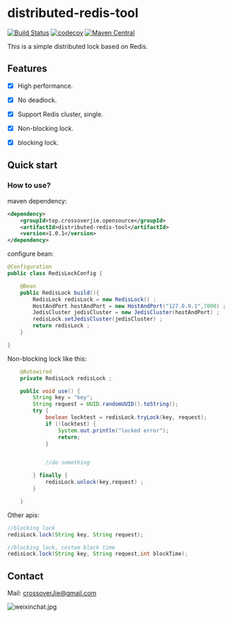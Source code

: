 # distributed-redis-tool

[![Build Status](https://travis-ci.org/crossoverJie/distributed-redis-tool.svg?branch=master)](https://travis-ci.org/crossoverJie/distributed-redis-tool)
[![codecov](https://codecov.io/gh/crossoverJie/distributed-redis-tool/branch/master/graph/badge.svg)](https://codecov.io/gh/crossoverJie/distributed-redis-tool)
[![Maven Central](https://maven-badges.herokuapp.com/maven-central/top.crossoverjie.opensource/distributed-redis-tool/badge.svg)](https://maven-badges.herokuapp.com/maven-central/top.crossoverjie.opensource/distributed-redis-tool/)


This is a simple distributed lock based on Redis.



## Features

- [x] High performance.
- [x] No deadlock.
- [x] Support Redis cluster, single.
- [x] Non-blocking lock.
- [x] blocking lock.


## Quick start


### How to use?

maven dependency:

```xml
<dependency>
    <groupId>top.crossoverjie.opensource</groupId>
    <artifactId>distributed-redis-tool</artifactId>
    <version>1.0.1</version>
</dependency>
```

configure bean:

```java
@Configuration
public class RedisLockConfig {

    @Bean
    public RedisLock build(){
        RedisLock redisLock = new RedisLock() ;
        HostAndPort hostAndPort = new HostAndPort("127.0.0.1",7000) ;
        JedisCluster jedisCluster = new JedisCluster(hostAndPort) ;
        redisLock.setJedisCluster(jedisCluster) ;
        return redisLock ;
    }

}

```

Non-blocking lock like this:

```java
    @Autowired
    private RedisLock redisLock ;

    public void use() {
        String key = "key";
        String request = UUID.randomUUID().toString();
        try {
            boolean locktest = redisLock.tryLock(key, request);
            if (!locktest) {
                System.out.println("locked error");
                return;
            }


            //do something

        } finally {
            redisLock.unlock(key,request) ;
        }

    }

```

Other apis:


```java
//blocking lock
redisLock.lock(String key, String request);

//blocking lock, costom block time
redisLock.lock(String key, String request,int blockTime);

```

## Contact

Mail: crossoverJie@gmail.com

![weixinchat.jpg](https://crossoverjie.top/uploads/weixinchat.jpg)
